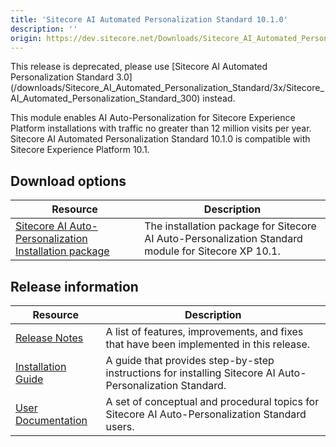 ```yaml
---
title: 'Sitecore AI Automated Personalization Standard 10.1.0'
description: ''
origin: https://dev.sitecore.net/Downloads/Sitecore_AI_Automated_Personalization_Standard/10x/Sitecore_AI_Automated_Personalization_Standard_101.aspx
---
```


  <Alert variant='warning' mb={4}>
    <AlertIcon />
    This release is deprecated, please use [Sitecore AI Automated Personalization Standard 3.0](/downloads/Sitecore_AI_Automated_Personalization_Standard/3x/Sitecore_AI_Automated_Personalization_Standard_300) instead.
  </Alert>

This module enables AI Auto-Personalization for Sitecore Experience Platform installations with traffic no greater than 12 million visits per year.\
Sitecore AI Automated Personalization Standard 10.1.0 is compatible with Sitecore Experience Platform 10.1.

## Download options

| Resource                                                                                                                                                                                                                                                           | Description                                                                                         |
| ------------------------------------------------------------------------------------------------------------------------------------------------------------------------------------------------------------------------------------------------------------------ | --------------------------------------------------------------------------------------------------- |
| [Sitecore AI Auto-Personalization Installation package](https://scdp.blob.core.windows.net/downloads/Sitecore%20AI%20Automated%20Personalization%20Standard/10x/Sitecore%20AI%20Automated%20Personalization%20Standard%20101/Secure/Sitecore.AI.standard.10.1.zip) | The installation package for Sitecore AI Auto-Personalization Standard module for Sitecore XP 10.1. |

## Release information

| Resource                                                                                                                                                                                                                                                                    | Description                                                                                               |
| --------------------------------------------------------------------------------------------------------------------------------------------------------------------------------------------------------------------------------------------------------------------------- | --------------------------------------------------------------------------------------------------------- |
| [Release Notes](/downloads/Sitecore_AI_Automated_Personalization_Standard/10x/Sitecore_AI_Automated_Personalization_Standard_101/Release_Notes)                                                                                                                             | A list of features, improvements, and fixes that have been implemented in this release.                   |
| [Installation Guide](https://scdp.blob.core.windows.net/downloads/Sitecore%20AI%20Automated%20Personalization%20Standard/10x/Sitecore%20AI%20Automated%20Personalization%20Standard%20101/Secure/Installation_Guide_for_Sitecore_AI_Automated_Personalization_Standard.pdf) | A guide that provides step-by-step instructions for installing Sitecore AI Auto-Personalization Standard. |
| [User Documentation](https://doc.sitecore.com/users/101/sitecore-experience-platform/en/sitecore-ai---automated-personalization.html)                                                                                                                                       | A set of conceptual and procedural topics for Sitecore AI Auto-Personalization Standard users.            |
